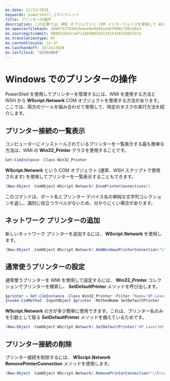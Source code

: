 ```yaml
---
ms.date: 12/23/2019
keywords: powershell,コマンドレット
title: プリンターの操作
description: この記事では、WMI オブジェクトと COM インターフェイスを使用して Windows でプリンターを管理する方法を示します。
ms.openlocfilehash: 2606753783043eeae8e9d461e56f0901149cb8e3
ms.sourcegitcommit: 9080316e3ca4f11d83067b41351531672b667b7a
ms.translationtype: HT
ms.contentlocale: ja-JP
ms.lasthandoff: 10/24/2020
ms.locfileid: "92501084"
---
```

# <a name="working-with-printers-in-windows"></a>Windows でのプリンターの操作

PowerShell を使用してプリンターを管理するには、WMI を使用する方法と WSH から **WScript.Network** COM オブジェクトを使用する方法があります。 ここでは、両方のツールを組み合わせて使用して、特定のタスクの実行方法を紹介します。

## <a name="listing-printer-connections"></a>プリンター接続の一覧表示

コンピューターにインストールされているプリンターを一覧表示する最も簡単な方法は、WMI の **Win32_Printer** クラスを使用することです。

```powershell
Get-CimInstance -Class Win32_Printer
```

**WScript.Network** という COM オブジェクト (通常、WSH スクリプトで使用されます) を使用してプリンターを一覧表示することもできます。

```powershell
(New-Object -ComObject WScript.Network).EnumPrinterConnections()
```

このコマンドは、ポート名とプリンター デバイス名の単純な文字列コレクションを返し、識別に役立つラベルがないため、分かりにくい場合があります。

## <a name="adding-a-network-printer"></a>ネットワーク プリンターの追加

新しいネットワーク プリンターを追加するには、 **WScript.Network** を使用します。

```powershell
(New-Object -ComObject WScript.Network).AddWindowsPrinterConnection("\\Printserver01\Xerox5")
```

## <a name="setting-a-default-printer"></a>通常使うプリンターの設定

通常使うプリンターを WMI を使用して設定するには、 **Win32_Printer** コレクションでプリンターを検索し、 **SetDefaultPrinter** メソッドを呼び出します。

```powershell
$printer = Get-CimInstance -Class Win32_Printer -Filter "Name='HP LaserJet 5Si'"
Invoke-CimMethod -InputObject $printer -MethodName SetDefaultPrinter
```

**WScript.Network** の方が多少簡単に使用できます。これは、プリンター名のみを引数として取る **SetDefaultPrinter** メソッドを備えているためです。

```powershell
(New-Object -ComObject WScript.Network).SetDefaultPrinter('HP LaserJet 5Si')
```

## <a name="removing-a-printer-connection"></a>プリンター接続の削除

プリンター接続を削除するには、 **WScript.Network RemovePrinterConnection** メソッドを使用します。

```powershell
(New-Object -ComObject WScript.Network).RemovePrinterConnection("\\Printserver01\Xerox5")
```
